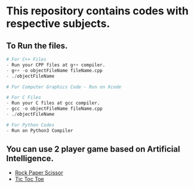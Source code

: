 # This repository contains codes with respective subjects.


## To Run the files.
```py
# For C++ Files
- Run your CPP files at g++ compiler.
- g++ -o objectFileName fileName.cpp
- ./objectFileName

# For Computer Graphics Code - Run on Xcode
```

```py
# For C Files
- Run your C files at gcc compiler.
- gcc -o objectFileName fileName.cpp
- ./objectFileName

```
```py
# For Python Codes
- Run on Python3 Compiler
```

## You can use 2 player game based on Artificial Intelligence.
- [Rock Paper Scissor](https://shoaibrayeen.github.io/Course-Work/Artificial%20Intelligence/2%20Player%20Game/Rock%20Paper%20Scissor/index.html)
- [Tic Toc Toe](https://shoaibrayeen.github.io/Course-Work/Artificial%20Intelligence/2%20Player%20Game/Tic%20Toc%20Toe/index.html)
